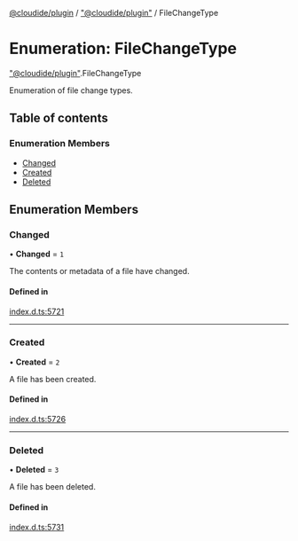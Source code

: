[@cloudide/plugin](../README.md) / ["@cloudide/plugin"](../modules/_cloudide_plugin_.md) / FileChangeType

# Enumeration: FileChangeType

["@cloudide/plugin"](../modules/_cloudide_plugin_.md).FileChangeType

Enumeration of file change types.

## Table of contents

### Enumeration Members

- [Changed](cloudide_plugin_.FileChangeType.md#changed)
- [Created](cloudide_plugin_.FileChangeType.md#created)
- [Deleted](cloudide_plugin_.FileChangeType.md#deleted)

## Enumeration Members

### Changed

• **Changed** = ``1``

The contents or metadata of a file have changed.

#### Defined in

[index.d.ts:5721](https://github.com/shuyaqian/cloudide-plugin-api/blob/26b31b9/index.d.ts#L5721)

___

### Created

• **Created** = ``2``

A file has been created.

#### Defined in

[index.d.ts:5726](https://github.com/shuyaqian/cloudide-plugin-api/blob/26b31b9/index.d.ts#L5726)

___

### Deleted

• **Deleted** = ``3``

A file has been deleted.

#### Defined in

[index.d.ts:5731](https://github.com/shuyaqian/cloudide-plugin-api/blob/26b31b9/index.d.ts#L5731)
